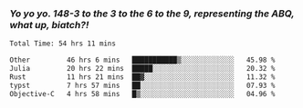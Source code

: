 ### ***Yo yo yo. 148-3 to the 3 to the 6 to the 9, representing the ABQ, what up, biatch?!***

<!--START_SECTION:waka-->

```txt
Total Time: 54 hrs 11 mins

Other         46 hrs 6 mins   ███████████▒░░░░░░░░░░░░░   45.98 %
Julia         20 hrs 22 mins  █████░░░░░░░░░░░░░░░░░░░░   20.32 %
Rust          11 hrs 21 mins  ██▓░░░░░░░░░░░░░░░░░░░░░░   11.32 %
typst         7 hrs 57 mins   ██░░░░░░░░░░░░░░░░░░░░░░░   07.93 %
Objective-C   4 hrs 58 mins   █▒░░░░░░░░░░░░░░░░░░░░░░░   04.96 %
```

<!--END_SECTION:waka-->

<!--
**AJMC2002/AJMC2002** is a ✨ _special_ ✨ repository because its `README.md` (this file) appears on your GitHub profile.

Here are some ideas to get you started:

- 🔭 I’m currently working on ...
- 🌱 I’m currently learning ...
- 👯 I’m looking to collaborate on ...
- 🤔 I’m looking for help with ...
- 💬 Ask me about ...
- 📫 How to reach me: ...
- 😄 Pronouns: ...
- ⚡ Fun fact: ...
-->

